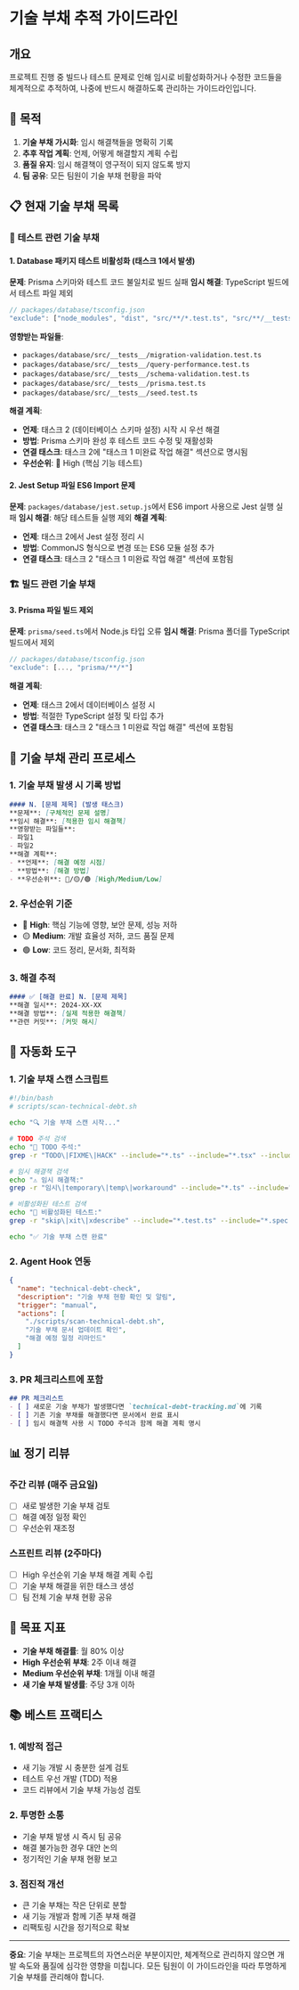 # 기술 부채 추적 가이드라인

## 개요

프로젝트 진행 중 빌드나 테스트 문제로 인해 임시로 비활성화하거나 수정한 코드들을 체계적으로 추적하여, 나중에 반드시 해결하도록 관리하는 가이드라인입니다.

## 🎯 목적

1. **기술 부채 가시화**: 임시 해결책들을 명확히 기록
2. **추후 작업 계획**: 언제, 어떻게 해결할지 계획 수립
3. **품질 유지**: 임시 해결책이 영구적이 되지 않도록 방지
4. **팀 공유**: 모든 팀원이 기술 부채 현황을 파악

## 📋 현재 기술 부채 목록

### 🧪 **테스트 관련 기술 부채**

#### 1. Database 패키지 테스트 비활성화 (태스크 1에서 발생)
**문제**: Prisma 스키마와 테스트 코드 불일치로 빌드 실패
**임시 해결**: TypeScript 빌드에서 테스트 파일 제외
```typescript
// packages/database/tsconfig.json
"exclude": ["node_modules", "dist", "src/**/*.test.ts", "src/**/__tests__/**/*"]
```

**영향받는 파일들**:
- `packages/database/src/__tests__/migration-validation.test.ts`
- `packages/database/src/__tests__/query-performance.test.ts` 
- `packages/database/src/__tests__/schema-validation.test.ts`
- `packages/database/src/__tests__/prisma.test.ts`
- `packages/database/src/__tests__/seed.test.ts`

**해결 계획**: 
- **언제**: 태스크 2 (데이터베이스 스키마 설정) 시작 시 우선 해결
- **방법**: Prisma 스키마 완성 후 테스트 코드 수정 및 재활성화
- **연결 태스크**: 태스크 2에 "태스크 1 미완료 작업 해결" 섹션으로 명시됨
- **우선순위**: 🔴 High (핵심 기능 테스트)

#### 2. Jest Setup 파일 ES6 Import 문제
**문제**: `packages/database/jest.setup.js`에서 ES6 import 사용으로 Jest 실행 실패
**임시 해결**: 해당 테스트들 실행 제외
**해결 계획**: 
- **언제**: 태스크 2에서 Jest 설정 정리 시
- **방법**: CommonJS 형식으로 변경 또는 ES6 모듈 설정 추가
- **연결 태스크**: 태스크 2 "태스크 1 미완료 작업 해결" 섹션에 포함됨

### 🏗️ **빌드 관련 기술 부채**

#### 3. Prisma 파일 빌드 제외
**문제**: `prisma/seed.ts`에서 Node.js 타입 오류
**임시 해결**: Prisma 폴더를 TypeScript 빌드에서 제외
```typescript
// packages/database/tsconfig.json  
"exclude": [..., "prisma/**/*"]
```
**해결 계획**:
- **언제**: 태스크 2에서 데이터베이스 설정 시
- **방법**: 적절한 TypeScript 설정 및 타입 추가
- **연결 태스크**: 태스크 2 "태스크 1 미완료 작업 해결" 섹션에 포함됨

## 🔧 기술 부채 관리 프로세스

### 1. **기술 부채 발생 시 기록 방법**

```markdown
#### N. [문제 제목] (발생 태스크)
**문제**: [구체적인 문제 설명]
**임시 해결**: [적용한 임시 해결책]
**영향받는 파일들**: 
- 파일1
- 파일2
**해결 계획**:
- **언제**: [해결 예정 시점]
- **방법**: [해결 방법]
- **우선순위**: 🔴/🟡/🟢 [High/Medium/Low]
```

### 2. **우선순위 기준**

- 🔴 **High**: 핵심 기능에 영향, 보안 문제, 성능 저하
- 🟡 **Medium**: 개발 효율성 저하, 코드 품질 문제
- 🟢 **Low**: 코드 정리, 문서화, 최적화

### 3. **해결 추적**

```markdown
#### ✅ [해결 완료] N. [문제 제목]
**해결 일시**: 2024-XX-XX
**해결 방법**: [실제 적용한 해결책]
**관련 커밋**: [커밋 해시]
```

## 🚨 자동화 도구

### 1. **기술 부채 스캔 스크립트**

```bash
#!/bin/bash
# scripts/scan-technical-debt.sh

echo "🔍 기술 부채 스캔 시작..."

# TODO 주석 검색
echo "📝 TODO 주석:"
grep -r "TODO\|FIXME\|HACK" --include="*.ts" --include="*.tsx" --include="*.js" src/ apps/ packages/

# 임시 해결책 검색  
echo "⚠️ 임시 해결책:"
grep -r "임시\|temporary\|temp\|workaround" --include="*.ts" --include="*.tsx" src/ apps/ packages/

# 비활성화된 테스트 검색
echo "🧪 비활성화된 테스트:"
grep -r "skip\|xit\|xdescribe" --include="*.test.ts" --include="*.spec.ts" src/ apps/ packages/

echo "✅ 기술 부채 스캔 완료"
```

### 2. **Agent Hook 연동**

```json
{
  "name": "technical-debt-check",
  "description": "기술 부채 현황 확인 및 알림",
  "trigger": "manual",
  "actions": [
    "./scripts/scan-technical-debt.sh",
    "기술 부채 문서 업데이트 확인",
    "해결 예정 일정 리마인드"
  ]
}
```

### 3. **PR 체크리스트에 포함**

```markdown
## PR 체크리스트
- [ ] 새로운 기술 부채가 발생했다면 `technical-debt-tracking.md`에 기록
- [ ] 기존 기술 부채를 해결했다면 문서에서 완료 표시
- [ ] 임시 해결책 사용 시 TODO 주석과 함께 해결 계획 명시
```

## 📊 정기 리뷰

### 주간 리뷰 (매주 금요일)
- [ ] 새로 발생한 기술 부채 검토
- [ ] 해결 예정 일정 확인
- [ ] 우선순위 재조정

### 스프린트 리뷰 (2주마다)
- [ ] High 우선순위 기술 부채 해결 계획 수립
- [ ] 기술 부채 해결을 위한 태스크 생성
- [ ] 팀 전체 기술 부채 현황 공유

## 🎯 목표 지표

- **기술 부채 해결률**: 월 80% 이상
- **High 우선순위 부채**: 2주 이내 해결
- **Medium 우선순위 부채**: 1개월 이내 해결
- **새 기술 부채 발생률**: 주당 3개 이하

## 📚 베스트 프랙티스

### 1. **예방적 접근**
- 새 기능 개발 시 충분한 설계 검토
- 테스트 우선 개발 (TDD) 적용
- 코드 리뷰에서 기술 부채 가능성 검토

### 2. **투명한 소통**
- 기술 부채 발생 시 즉시 팀 공유
- 해결 불가능한 경우 대안 논의
- 정기적인 기술 부채 현황 보고

### 3. **점진적 개선**
- 큰 기술 부채는 작은 단위로 분할
- 새 기능 개발과 함께 기존 부채 해결
- 리팩토링 시간을 정기적으로 확보

---

**중요**: 기술 부채는 프로젝트의 자연스러운 부분이지만, 체계적으로 관리하지 않으면 개발 속도와 품질에 심각한 영향을 미칩니다. 모든 팀원이 이 가이드라인을 따라 투명하게 기술 부채를 관리해야 합니다.